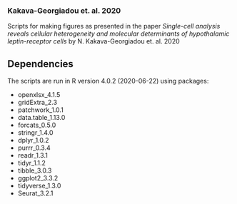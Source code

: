### Kakava-Georgiadou et. al. 2020

Scripts for making figures as presented in the paper *Single-cell analysis reveals cellular heterogeneity and molecular determinants of hypothalamic leptin-receptor cells* by N. Kakava-Georgiadou et. al. 2020

## Dependencies
The scripts are run in R version 4.0.2 (2020-06-22) using packages:

- openxlsx_4.1.5 
- gridExtra_2.3    
- patchwork_1.0.1   
- data.table_1.13.0 
- forcats_0.5.0     
- stringr_1.4.0     
- dplyr_1.0.2      
- purrr_0.3.4   
- readr_1.3.1    
- tidyr_1.1.2      
- tibble_3.0.3     
- ggplot2_3.3.2    
- tidyverse_1.3.0  
- Seurat_3.2.1     
